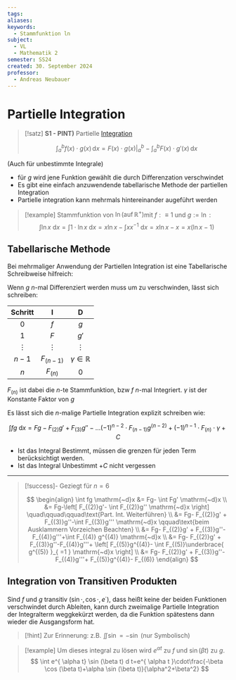 ```yaml
---
tags: 
aliases: 
keywords:
  - Stammfunktion ln
subject:
  - VL
  - Mathematik 2
semester: SS24
created: 30. September 2024
professor:
  - Andreas Neubauer
---
```

 

# Partielle Integration

> [!satz] **S1 - PINT)** Partielle [Integration](Integralrechnung.md)
> 
> $$\int_{a}^{b} f(x)\cdot g(x) \, \mathrm{d}x = F(x)\cdot g(x) \Bigg|_{a}^{b} - \int_{a}^{b} F(x)\cdot g'(x) \, \mathrm{d}x $$

(Auch für unbestimmte Integrale)

- für $g$ wird jene Funktion gewählt die durch Differenzation verschwindet
- Es gibt eine einfach anzuwendende tabellarische Methode der partiellen Integration
- Partielle integration kann mehrmals hintereinander augeführt werden


> [!example] Stammfunktion von $\ln \left(\operatorname{auf} \mathbb{R}^{+}\right)$mit $f: \equiv 1$ und $g:=\ln$ :
> $$\int \ln x \mathrm{~d} x=\int 1 \cdot \ln x \mathrm{~d} x=x \ln x-\int x x^{-1} \mathrm{~d} x=x \ln x-x=x(\ln x-1)$$

## Tabellarische Methode

Bei mehrmaliger Anwendung der Partiellen Integration ist eine Tabellarische Schreibweise hilfreich:

Wenn $g$ $n$-mal Differenziert werden muss um zu verschwinden, lässt sich schreiben:

| **Schritt**  | **I**           | **D**                       |
| :------: | :---------: | :---------------------: |
| $0$      | $f$         | $g$                     |
| $1$      | $F$         | $g'$                    |
| $\vdots$ | $\vdots$    | $\vdots$                |
| $n-1$    | $F_{(n-1)}$ | $\gamma \in \mathbb{R}$ |
| $n$      | $F_{(n)}$   | $0$                     |

$F_{(n)}$ ist dabei die $n$-te Stammfunktion, bzw $f$ $n$-mal Integriert. $\gamma$ ist der Konstante Faktor von $g$

Es lässt sich die $n$-malige Partielle Integration explizit schreiben wie:

$$
\int f g \mathrm{~d}x = Fg - F_{(2)}g'+F_{(3)}g'' -\dots(-1)^{n-2}\cdot F_{(n-1)}g^{(n-2)} +(-1)^{n-1}\cdot F_{(n)}\cdot \gamma +C
$$

- Ist das Integral Bestimmt, müssen die grenzen für jeden Term berücksichtigt werden. 
- Ist das Integral Unbestimmt $+ C$ nicht vergessen

---

> [!success]- Geziegt für $n=6$
> 
> $$
> \begin{align}
> \int fg \mathrm{~d}x &= Fg- \int Fg' \mathrm{~d}x \\
> &= Fg-\left[ F_{(2)}g'- \int F_{(2)}g'' \mathrm{~d}x \right] \quad\qquad\qquad\text{Part. Int. Weiterführen}  \\
> &= Fg- F_{(2)}g' + F_{(3)}g''-\int F_{(3)}g''' \mathrm{~d}x \qquad\text{beim Ausklammern Vorzeichen Beachten} \\
> &= Fg- F_{(2)}g' + F_{(3)}g''-F_{(4)}g'''+\int F_{(4)} g^{(4)} \mathrm{~d}x \\
> &= Fg- F_{(2)}g' + F_{(3)}g''-F_{(4)}g'''+ \left[ F_{(5)}g^{(4)}- \int F_{(5)}\underbrace{ g^{(5)} }_{ =1 } \mathrm{~d}x  \right]  \\
> &= Fg- F_{(2)}g' + F_{(3)}g''-F_{(4)}g'''+ F_{(5)}g^{(4)}- F_{(6)}
> \end{align}
> $$

## Integration von Transitiven Produkten

Sind $f$ und $g$ transitiv ($\sin \cdot, \cos \cdot, e^{ \cdot }$), dass heißt keine der beiden Funktionen verschwindet durch Ableiten, kann durch zweimalige Partielle Integration der Integralterm weggkekürzt werden, da die Funktion spätestens dann wieder die Ausgangsform hat.

> [!hint] Zur Erinnerung: z.B. $\iint \sin = -\sin$ (nur Symbolisch)


> [!example] Um dieses integral zu lösen wird $e^{ \alpha t }$ zu $f$ und $\sin(\beta t)$ zu $g$.
> $$
> \int e^{ \alpha t} \sin (\beta t) d t=e^{ \alpha t }\cdot\frac{-\beta \cos (\beta t)+\alpha \sin (\beta t)}{\alpha^2+\beta^2}
> $$
